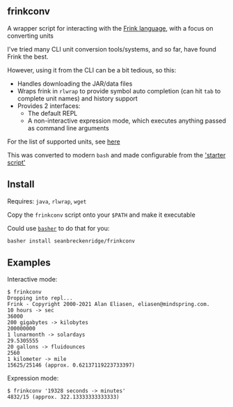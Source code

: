 ## frinkconv

A wrapper script for interacting with the [Frink language](https://frinklang.org/), with a focus on converting units

I've tried many CLI unit conversion tools/systems, and so far, have found Frink the best.

However, using it from the CLI can be a bit tedious, so this:

- Handles downloading the JAR/data files
- Wraps frink in `rlwrap` to provide symbol auto completion (can hit `tab` to complete unit names) and history support
- Provides 2 interfaces:
  - The default REPL
  - A non-interactive expression mode, which executes anything passed as command line arguments

For the list of supported units, see [here](https://frinklang.org/frinkdata/units.txt)

This was converted to modern `bash` and made configurable from the ['starter script'](https://frinklang.org/frinkjar/frink)

## Install

Requires: `java`, `rlwrap`, `wget`

Copy the `frinkconv` script onto your `$PATH` and make it executable

Could use [`basher`](https://github.com/basherpm/basher) to do that for you:

```bash
basher install seanbreckenridge/frinkconv
```

## Examples

Interactive mode:

```
$ frinkconv
Dropping into repl...
Frink - Copyright 2000-2021 Alan Eliasen, eliasen@mindspring.com.
10 hours -> sec
36000
200 gigabytes -> kilobytes
200000000
1 lunarmonth -> solardays
29.5305555
20 gallons -> fluidounces
2560
1 kilometer -> mile
15625/25146 (approx. 0.62137119223733397)
```

Expression mode:

```
$ frinkconv '19328 seconds -> minutes'
4832/15 (approx. 322.13333333333333)
```
